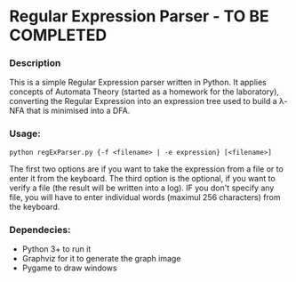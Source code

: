 # Regular Expression Parser - TO BE COMPLETED

### Description

This is a simple Regular Expression parser written in Python. It applies concepts of Automata Theory (started as a homework for the laboratory), converting the Regular Expression into an expression tree used to build a λ-NFA that is minimised into a DFA.

### Usage:

    python regExParser.py {-f <filename> | -e expression} [<filename>]

The first two options are if you want to take the expression from a file or to enter it from the keyboard. The third option is the optional, if you want to verify a file (the result will be written into a log). IF you don't specify any file, you will have to enter individual words (maximul 256 characters) from the keyboard.
 
### Dependecies:
* Python 3+ to run it
* Graphviz for it to generate the graph image
* Pygame to draw windows
